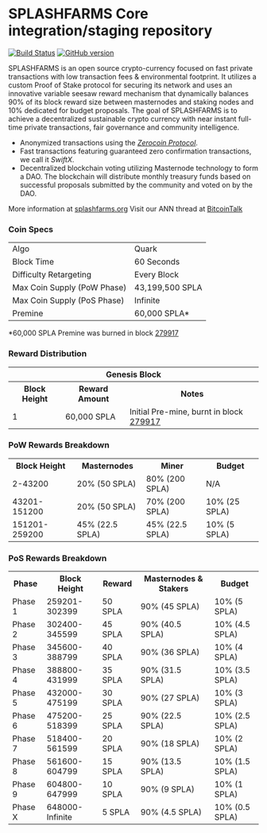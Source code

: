 SPLASHFARMS Core integration/staging repository
=====================================

[![Build Status](https://travis-ci.org/SPLASHFARMS-Project/SPLASHFARMS.svg?branch=master)](https://travis-ci.org/SPLASHFARMS-Project/SPLASHFARMS) [![GitHub version](https://badge.fury.io/gh/SPLASHFARMS-Project%2FSPLASHFARMS.svg)](https://badge.fury.io/gh/SPLASHFARMS-Project%2FSPLASHFARMS)

SPLASHFARMS is an open source crypto-currency focused on fast private transactions with low transaction fees & environmental footprint.  It utilizes a custom Proof of Stake protocol for securing its network and uses an innovative variable seesaw reward mechanism that dynamically balances 90% of its block reward size between masternodes and staking nodes and 10% dedicated for budget proposals. The goal of SPLASHFARMS is to achieve a decentralized sustainable crypto currency with near instant full-time private transactions, fair governance and community intelligence.
- Anonymized transactions using the [_Zerocoin Protocol_](http://www.splashfarms.org/zspla).
- Fast transactions featuring guaranteed zero confirmation transactions, we call it _SwiftX_.
- Decentralized blockchain voting utilizing Masternode technology to form a DAO. The blockchain will distribute monthly treasury funds based on successful proposals submitted by the community and voted on by the DAO.

More information at [splashfarms.org](http://www.splashfarms.org) Visit our ANN thread at [BitcoinTalk](http://www.bitcointalk.org/index.php?topic=1262920)

### Coin Specs
<table>
<tr><td>Algo</td><td>Quark</td></tr>
<tr><td>Block Time</td><td>60 Seconds</td></tr>
<tr><td>Difficulty Retargeting</td><td>Every Block</td></tr>
<tr><td>Max Coin Supply (PoW Phase)</td><td>43,199,500 SPLA</td></tr>
<tr><td>Max Coin Supply (PoS Phase)</td><td>Infinite</td></tr>
<tr><td>Premine</td><td>60,000 SPLA*</td></tr>
</table>

*60,000 SPLA Premine was burned in block [279917](http://www.presstab.pw/phpexplorer/SPLASHFARMS/block.php?blockhash=206d9cfe859798a0b0898ab00d7300be94de0f5469bb446cecb41c3e173a57e0)

### Reward Distribution

<table>
<th colspan=4>Genesis Block</th>
<tr><th>Block Height</th><th>Reward Amount</th><th>Notes</th></tr>
<tr><td>1</td><td>60,000 SPLA</td><td>Initial Pre-mine, burnt in block <a href="http://www.presstab.pw/phpexplorer/SPLASHFARMS/block.php?blockhash=206d9cfe859798a0b0898ab00d7300be94de0f5469bb446cecb41c3e173a57e0">279917</a></td></tr>
</table>

### PoW Rewards Breakdown

<table>
<th>Block Height</th><th>Masternodes</th><th>Miner</th><th>Budget</th>
<tr><td>2-43200</td><td>20% (50 SPLA)</td><td>80% (200 SPLA)</td><td>N/A</td></tr>
<tr><td>43201-151200</td><td>20% (50 SPLA)</td><td>70% (200 SPLA)</td><td>10% (25 SPLA)</td></tr>
<tr><td>151201-259200</td><td>45% (22.5 SPLA)</td><td>45% (22.5 SPLA)</td><td>10% (5 SPLA)</td></tr>
</table>

### PoS Rewards Breakdown

<table>
<th>Phase</th><th>Block Height</th><th>Reward</th><th>Masternodes & Stakers</th><th>Budget</th>
<tr><td>Phase 1</td><td>259201-302399</td><td>50 SPLA</td><td>90% (45 SPLA)</td><td>10% (5 SPLA)</td></tr>
<tr><td>Phase 2</td><td>302400-345599</td><td>45 SPLA</td><td>90% (40.5 SPLA)</td><td>10% (4.5 SPLA)</td></tr>
<tr><td>Phase 3</td><td>345600-388799</td><td>40 SPLA</td><td>90% (36 SPLA)</td><td>10% (4 SPLA)</td></tr>
<tr><td>Phase 4</td><td>388800-431999</td><td>35 SPLA</td><td>90% (31.5 SPLA)</td><td>10% (3.5 SPLA)</td></tr>
<tr><td>Phase 5</td><td>432000-475199</td><td>30 SPLA</td><td>90% (27 SPLA)</td><td>10% (3 SPLA)</td></tr>
<tr><td>Phase 6</td><td>475200-518399</td><td>25 SPLA</td><td>90% (22.5 SPLA)</td><td>10% (2.5 SPLA)</td></tr>
<tr><td>Phase 7</td><td>518400-561599</td><td>20 SPLA</td><td>90% (18 SPLA)</td><td>10% (2 SPLA)</td></tr>
<tr><td>Phase 8</td><td>561600-604799</td><td>15 SPLA</td><td>90% (13.5 SPLA)</td><td>10% (1.5 SPLA)</td></tr>
<tr><td>Phase 9</td><td>604800-647999</td><td>10 SPLA</td><td>90% (9 SPLA)</td><td>10% (1 SPLA)</td></tr>
<tr><td>Phase X</td><td>648000-Infinite</td><td>5 SPLA</td><td>90% (4.5 SPLA)</td><td>10% (0.5 SPLA)</td></tr>
</table>
